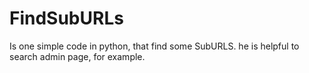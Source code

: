 FindSubURLs
===========

Is one simple code in python, that find some SubURLS. he is helpful to search admin page, for example.
